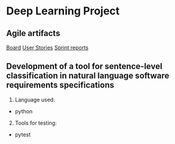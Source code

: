 # Deep Learning Project

## Agile artifacts

[Board](https://github.com/StepanU/deep_learning_project/projects/1)
[User Stories](https://github.com/StepanU/deep_learning_project/issues)
[Sprint reports](https://drive.google.com/drive/folders/1uWPXtNLrJg45RR8LKI2ix-UPr1Nb8qWO?usp=sharing)
## Development of a tool for sentence-level classification in natural language software requirements specifications

1. Language used: 
* python
2. Tools for testing:
* pytest
